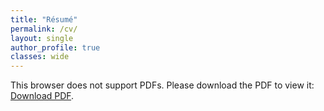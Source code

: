 ```yaml
---
title: "Résumé"
permalink: /cv/
layout: single
author_profile: true
classes: wide
---
```


<object data="../assets/ascillitoe.pdf" type="application/pdf" width="100vw" height="100vh">
    <p>This browser does not support PDFs. Please download the PDF to view it: <a href="../assets/ascillitoe.pdf">Download PDF</a>.</p>
</object>



